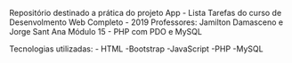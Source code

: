 Repositório destinado a prática do projeto App - Lista Tarefas do curso de Desenvolmento Web Completo - 2019 Professores: Jamilton Damasceno e Jorge Sant Ana Módulo 15 - PHP com PDO e MySQL

Tecnologias utilizadas:
    - HTML
    -Bootstrap
    -JavaScript
    -PHP
    -MySQL
